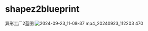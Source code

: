 # shapez2blueprint
异形工厂2蓝图
![2024-09-23_11-08-37 mp4_20240923_112203 470](https://github.com/user-attachments/assets/1937b20d-f7dc-44c9-9a04-621c31b8973f)
